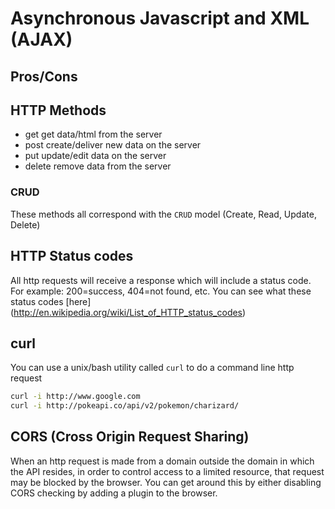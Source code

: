 # Asynchronous Javascript and XML (AJAX)

## Pros/Cons


## HTTP Methods
- get    get data/html from the server
- post   create/deliver new data on the server
- put    update/edit data on the server
- delete remove data from the server

### CRUD
These methods all correspond with the `CRUD` model (Create, Read, Update, Delete)

## HTTP Status codes
All http requests will receive a response which will include a status code.
For example: 200=success, 404=not found, etc.
You can see what these status codes [here] (http://en.wikipedia.org/wiki/List_of_HTTP_status_codes)

## curl
You can use a unix/bash utility called `curl` to do a command line http request

```sh
curl -i http://www.google.com
curl -i http://pokeapi.co/api/v2/pokemon/charizard/
```

## CORS (Cross Origin Request Sharing)
When an http request is made from a domain outside the domain in which the API resides,
in order to control access to a limited resource, that request may be blocked by the browser.
You can get around this by either disabling CORS checking by adding a plugin to the browser.